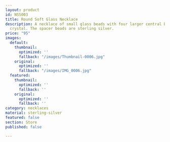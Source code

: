 ```yaml
---
layout: product
id: NSS003
title: Round Soft Glass Necklace
description: A necklace of small glass beads with four larger central beads of rounded
  crystal. The spacer beads are sterling silver.
price: "95"
images:
  default:
    thumbnail:
      optimized: ''
      fallback: "/images/Thumbnail-0006.jpg"
    original:
      optimized: ''
      fallback: "/images/IMG_0006.jpg"
  featured:
    thumbnail:
      optimized: ''
      fallback: ''
    original:
      optimized: ''
      fallback: ''
category: necklaces
material: sterling-silver
featured: false
section: Store
published: false

---
```


